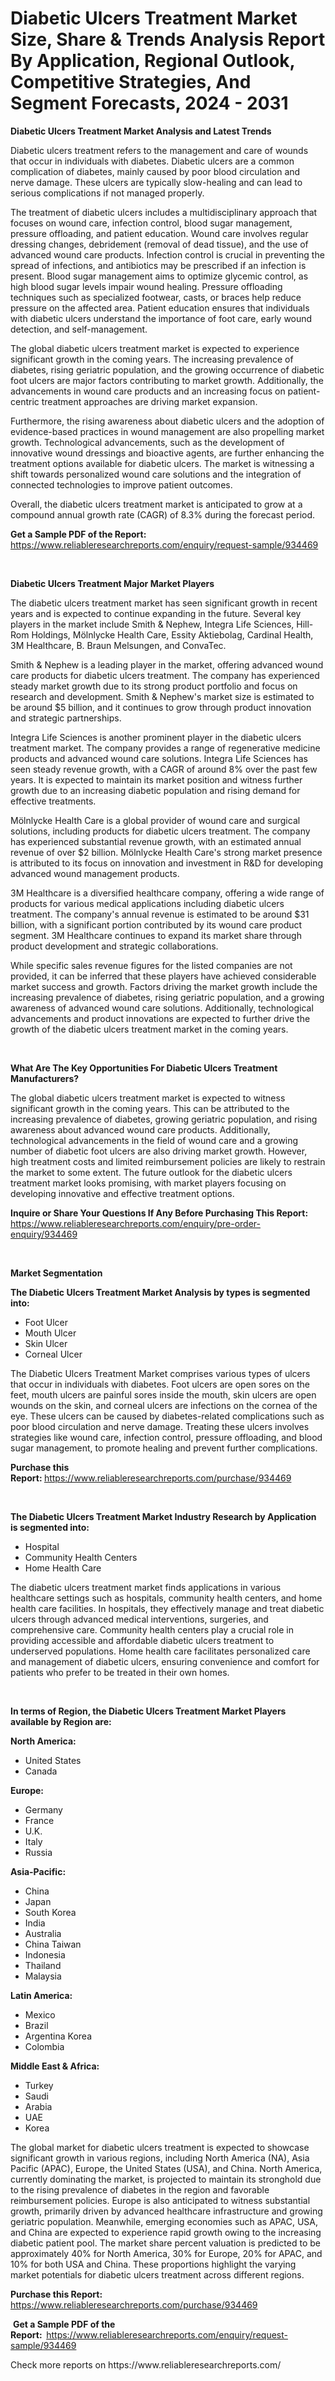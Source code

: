<p><h1>Diabetic Ulcers Treatment Market Size, Share & Trends Analysis Report By Application, Regional Outlook, Competitive Strategies, And Segment Forecasts, 2024 - 2031</h1></p><p><strong>Diabetic Ulcers Treatment Market Analysis and Latest Trends</strong></p>
<p><p>Diabetic ulcers treatment refers to the management and care of wounds that occur in individuals with diabetes. Diabetic ulcers are a common complication of diabetes, mainly caused by poor blood circulation and nerve damage. These ulcers are typically slow-healing and can lead to serious complications if not managed properly.</p><p>The treatment of diabetic ulcers includes a multidisciplinary approach that focuses on wound care, infection control, blood sugar management, pressure offloading, and patient education. Wound care involves regular dressing changes, debridement (removal of dead tissue), and the use of advanced wound care products. Infection control is crucial in preventing the spread of infections, and antibiotics may be prescribed if an infection is present. Blood sugar management aims to optimize glycemic control, as high blood sugar levels impair wound healing. Pressure offloading techniques such as specialized footwear, casts, or braces help reduce pressure on the affected area. Patient education ensures that individuals with diabetic ulcers understand the importance of foot care, early wound detection, and self-management.</p><p>The global diabetic ulcers treatment market is expected to experience significant growth in the coming years. The increasing prevalence of diabetes, rising geriatric population, and the growing occurrence of diabetic foot ulcers are major factors contributing to market growth. Additionally, the advancements in wound care products and an increasing focus on patient-centric treatment approaches are driving market expansion.</p><p>Furthermore, the rising awareness about diabetic ulcers and the adoption of evidence-based practices in wound management are also propelling market growth. Technological advancements, such as the development of innovative wound dressings and bioactive agents, are further enhancing the treatment options available for diabetic ulcers. The market is witnessing a shift towards personalized wound care solutions and the integration of connected technologies to improve patient outcomes.</p><p>Overall, the diabetic ulcers treatment market is anticipated to grow at a compound annual growth rate (CAGR) of 8.3% during the forecast period.</p></p>
<p><strong>Get a Sample PDF of the Report:&nbsp;</strong> <a href="https://www.reliableresearchreports.com/enquiry/request-sample/934469">https://www.reliableresearchreports.com/enquiry/request-sample/934469</a></p>
<p>&nbsp;</p>
<p><strong>Diabetic Ulcers Treatment Major Market Players</strong></p>
<p><p>The diabetic ulcers treatment market has seen significant growth in recent years and is expected to continue expanding in the future. Several key players in the market include Smith & Nephew, Integra Life Sciences, Hill-Rom Holdings, Mölnlycke Health Care, Essity Aktiebolag, Cardinal Health, 3M Healthcare, B. Braun Melsungen, and ConvaTec.</p><p>Smith & Nephew is a leading player in the market, offering advanced wound care products for diabetic ulcers treatment. The company has experienced steady market growth due to its strong product portfolio and focus on research and development. Smith & Nephew's market size is estimated to be around $5 billion, and it continues to grow through product innovation and strategic partnerships.</p><p>Integra Life Sciences is another prominent player in the diabetic ulcers treatment market. The company provides a range of regenerative medicine products and advanced wound care solutions. Integra Life Sciences has seen steady revenue growth, with a CAGR of around 8% over the past few years. It is expected to maintain its market position and witness further growth due to an increasing diabetic population and rising demand for effective treatments.</p><p>Mölnlycke Health Care is a global provider of wound care and surgical solutions, including products for diabetic ulcers treatment. The company has experienced substantial revenue growth, with an estimated annual revenue of over $2 billion. Mölnlycke Health Care's strong market presence is attributed to its focus on innovation and investment in R&D for developing advanced wound management products.</p><p>3M Healthcare is a diversified healthcare company, offering a wide range of products for various medical applications including diabetic ulcers treatment. The company's annual revenue is estimated to be around $31 billion, with a significant portion contributed by its wound care product segment. 3M Healthcare continues to expand its market share through product development and strategic collaborations.</p><p>While specific sales revenue figures for the listed companies are not provided, it can be inferred that these players have achieved considerable market success and growth. Factors driving the market growth include the increasing prevalence of diabetes, rising geriatric population, and a growing awareness of advanced wound care solutions. Additionally, technological advancements and product innovations are expected to further drive the growth of the diabetic ulcers treatment market in the coming years.</p></p>
<p>&nbsp;</p>
<p><strong>What Are The Key Opportunities For Diabetic Ulcers Treatment Manufacturers?</strong></p>
<p><p>The global diabetic ulcers treatment market is expected to witness significant growth in the coming years. This can be attributed to the increasing prevalence of diabetes, growing geriatric population, and rising awareness about advanced wound care products. Additionally, technological advancements in the field of wound care and a growing number of diabetic foot ulcers are also driving market growth. However, high treatment costs and limited reimbursement policies are likely to restrain the market to some extent. The future outlook for the diabetic ulcers treatment market looks promising, with market players focusing on developing innovative and effective treatment options.</p></p>
<p><strong>Inquire or Share Your Questions If Any Before Purchasing This Report:</strong> <a href="https://www.reliableresearchreports.com/enquiry/pre-order-enquiry/934469">https://www.reliableresearchreports.com/enquiry/pre-order-enquiry/934469</a></p>
<p>&nbsp;</p>
<p><strong>Market Segmentation</strong></p>
<p><strong>The Diabetic Ulcers Treatment Market Analysis by types is segmented into:</strong></p>
<p><ul><li>Foot Ulcer</li><li>Mouth Ulcer</li><li>Skin Ulcer</li><li>Corneal Ulcer</li></ul></p>
<p><p>The Diabetic Ulcers Treatment Market comprises various types of ulcers that occur in individuals with diabetes. Foot ulcers are open sores on the feet, mouth ulcers are painful sores inside the mouth, skin ulcers are open wounds on the skin, and corneal ulcers are infections on the cornea of the eye. These ulcers can be caused by diabetes-related complications such as poor blood circulation and nerve damage. Treating these ulcers involves strategies like wound care, infection control, pressure offloading, and blood sugar management, to promote healing and prevent further complications.</p></p>
<p><strong>Purchase this Report:&nbsp;</strong><a href="https://www.reliableresearchreports.com/purchase/934469">https://www.reliableresearchreports.com/purchase/934469</a></p>
<p>&nbsp;</p>
<p><strong>The Diabetic Ulcers Treatment Market Industry Research by Application is segmented into:</strong></p>
<p><ul><li>Hospital</li><li>Community Health Centers</li><li>Home Health Care</li></ul></p>
<p><p>The diabetic ulcers treatment market finds applications in various healthcare settings such as hospitals, community health centers, and home health care facilities. In hospitals, they effectively manage and treat diabetic ulcers through advanced medical interventions, surgeries, and comprehensive care. Community health centers play a crucial role in providing accessible and affordable diabetic ulcers treatment to underserved populations. Home health care facilitates personalized care and management of diabetic ulcers, ensuring convenience and comfort for patients who prefer to be treated in their own homes.</p></p>
<p>&nbsp;</p>
<p><strong>In terms of Region, the Diabetic Ulcers Treatment Market Players available by Region are:</strong></p>
<p>
    <p> <strong> North America: </strong>
        <ul>
            <li>United States</li>
            <li>Canada</li>
        </ul>
        </p> 
    <p> <strong> Europe: </strong>
        <ul>
            <li>Germany</li>
            <li>France</li>
            <li>U.K.</li>
            <li>Italy</li>
            <li>Russia</li>
        </ul>
        </p> 
    <p> <strong> Asia-Pacific: </strong>
        <ul>
            <li>China</li>
            <li>Japan</li>
            <li>South Korea</li>
            <li>India</li>
            <li>Australia</li>
            <li>China Taiwan</li>
            <li>Indonesia</li>
            <li>Thailand</li>
            <li>Malaysia</li>
        </ul>
        </p> 
    <p> <strong> Latin America: </strong>
        <ul>
            <li>Mexico</li>
            <li>Brazil</li>
            <li>Argentina Korea</li>
            <li>Colombia</li>
        </ul>
        </p> 
    <p> <strong> Middle East & Africa: </strong>
        <ul>
            <li>Turkey</li>
            <li>Saudi</li>
            <li>Arabia</li>
            <li>UAE</li>
            <li>Korea</li>
        </ul>
    </p>
    </p>
<p><p>The global market for diabetic ulcers treatment is expected to showcase significant growth in various regions, including North America (NA), Asia Pacific (APAC), Europe, the United States (USA), and China. North America, currently dominating the market, is projected to maintain its stronghold due to the rising prevalence of diabetes in the region and favorable reimbursement policies. Europe is also anticipated to witness substantial growth, primarily driven by advanced healthcare infrastructure and growing geriatric population. Meanwhile, emerging economies such as APAC, USA, and China are expected to experience rapid growth owing to the increasing diabetic patient pool. The market share percent valuation is predicted to be approximately 40% for North America, 30% for Europe, 20% for APAC, and 10% for both USA and China. These proportions highlight the varying market potentials for diabetic ulcers treatment across different regions.</p></p>
<p><strong>Purchase this Report: </strong><a href="https://www.reliableresearchreports.com/purchase/934469">https://www.reliableresearchreports.com/purchase/934469</a></p>
<p>&nbsp;<strong>Get a Sample PDF of the Report:&nbsp;&nbsp;</strong><a href="https://www.reliableresearchreports.com/enquiry/request-sample/934469">https://www.reliableresearchreports.com/enquiry/request-sample/934469</a></p>
<p><strong></strong></p>
<p>Check more reports on https://www.reliableresearchreports.com/</p>